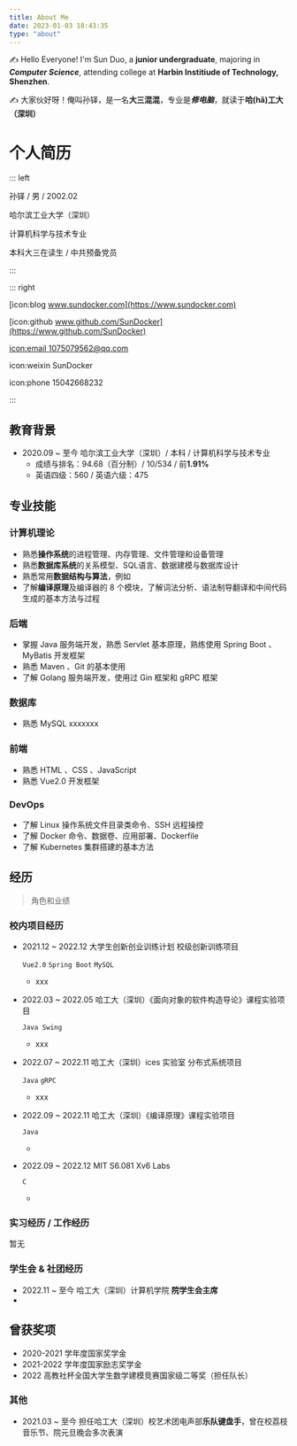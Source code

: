 ```yaml
---
title: About Me
date: 2023-01-03 18:43:35
type: "about"
---
```

✍️ Hello Everyone! I'm Sun Duo, a **junior undergraduate**, majoring in ***Computer Science***, attending college at **Harbin Institiude of Technology, Shenzhen**.

✍️ 大家伙好呀！俺叫孙铎，是一名**大三混混**，专业是***修电脑***，就读于**哈(hǎ)工大（深圳）**

# 个人简历

::: left

孙铎 / 男 / 2002.02

哈尔滨工业大学（深圳）

计算机科学与技术专业

本科大三在读生 / 中共预备党员

:::

::: right

[icon:blog www.sundocker.com](https://www.sundocker.com)

[icon:github www.github.com/SunDocker](https://www.github.com/SunDocker)

[icon:email 1075079562@qq.com](mailto:1075079562@qq.com)

icon:weixin SunDocker

icon:phone 15042668232

:::

## 教育背景

-   2020.09 ~ 至今 哈尔滨工业大学（深圳）/ 本科 / 计算机科学与技术专业
    -   成绩与排名：94.68（百分制）/ 10/534 / 前**1.91%**
    -   英语四级：560 / 英语六级：475

## 专业技能

### 计算机理论

-   熟悉**操作系统**的进程管理、内存管理、文件管理和设备管理
-   熟悉**数据库系统**的关系模型、SQL语言、数据建模与数据库设计
-   熟悉常用**数据结构与算法**，例如
-   了解**编译原理**及编译器的 8 个模块，了解词法分析、语法制导翻译和中间代码生成的基本方法与过程

### 后端

-   掌握 Java 服务端开发，熟悉 Servlet 基本原理，熟练使用 Spring Boot 、MyBatis 开发框架
-   熟悉 Maven 、Git 的基本使用
-   了解 Golang 服务端开发，使用过 Gin 框架和 gRPC 框架

### 数据库

-   熟悉 MySQL xxxxxxx

### 前端

-   熟悉 HTML 、CSS 、JavaScript
-   熟悉 Vue2.0 开发框架

### DevOps

-   了解 Linux 操作系统文件目录类命令、SSH 远程操控
-   了解 Docker 命令、数据卷、应用部署、Dockerfile
-   了解 Kubernetes 集群搭建的基本方法

## 经历

>   角色和业绩

### 校内项目经历

-   2021.12 ~ 2022.12 大学生创新创业训练计划 校级创新训练项目

    `Vue2.0`  `Spring Boot` `MySQL`

    -   xxx

-   2022.03 ~ 2022.05 哈工大（深圳）《面向对象的软件构造导论》课程实验项目

    `Java Swing`

    -   xxx

-   2022.07 ~ 2022.11 哈工大（深圳）ices 实验室 分布式系统项目

    `Java` `gRPC`

    -   xxx

-   2022.09 ~ 2022.11 哈工大（深圳）《编译原理》课程实验项目

    `Java`

    -   

-   2022.09 ~ 2022.12 MIT S6.081 Xv6 Labs

    `C`

    -   


### 实习经历 / 工作经历

暂无

### 学生会 & 社团经历

-   2022.11 ~ 至今 哈工大（深圳）计算机学院 **院学生会主席**
-   

## 曾获奖项

-   2020-2021 学年度国家奖学金
-   2021-2022 学年度国家励志奖学金
-   2022 高教社杯全国大学生数学建模竞赛国家级二等奖（担任队长）

### 其他

-   2021.03 ~ 至今 担任哈工大（深圳）校艺术团电声部**乐队键盘手**，曾在校荔枝音乐节、院元旦晚会多次表演
